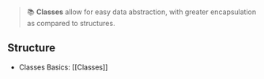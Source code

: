 > 📚 **Classes** allow for easy data abstraction, with greater encapsulation as compared to structures.

## Structure

- Classes Basics: [[Classes]]